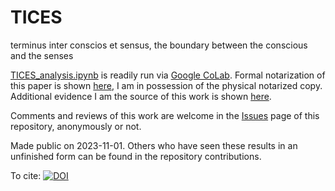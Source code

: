 # TICES
terminus inter conscios et sensus, the boundary between the conscious and the senses

[TICES_analysis.ipynb](https://github.com/dyl4nm4rsh4ll/TICES/blob/main/TICES_analysis.ipynb) is readily run via [Google CoLab](https://colab.research.google.com/). Formal notarization of this paper is shown [here](https://github.com/dyl4nm4rsh4ll/TICES/blob/main/20231031_TICES_notarization.jpg), I am in possession of the physical notarized copy. Additional evidence I am the source of this work is shown [here](https://github.com/dyl4nm4rsh4ll/TICES/blob/main/supplemental.pdf). 

Comments and reviews of this work are welcome in the [Issues](https://github.com/dyl4nm4rsh4ll/TICES/issues) page of this repository, anonymously or not.

Made public on 2023-11-01. Others who have seen these results in an unfinished form can be found in the repository contributions.

To cite: [![DOI](https://zenodo.org/badge/712282968.svg)](https://zenodo.org/doi/10.5281/zenodo.10067747)
